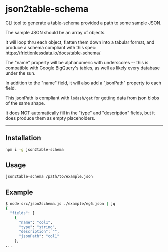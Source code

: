 # json2table-schema

CLI tool to generate a table-schema provided a path to some sample JSON.

The sample JSON should be an array of objects.

It will loop thru each object, flatten them down into a tabular format, and produce a schema compliant with this spec: https://frictionlessdata.io/docs/table-schema/

The "name" property will be alphanumeric with underscores -- this is compatible with Google BigQuery's tables, as well as likely every database under the sun.

In addition to the "name" field, it will also add a "jsonPath" property to each field.

This jsonPath is compliant with `lodash/get` for getting data from json blobs of the same shape.

It does NOT automatically fill in the "type" and "description" fields, but it does produce them as empty placeholders.

---

## Installation

```sh
npm i -g json2table-schema
```

## Usage

```sh
json2table-schema /path/to/example.json
```

## Example

```sh
$ node src/json2schema.js ./example/eg6.json | jq
{
  "fields": [
    {
      "name": "col1",
      "type": "string",
      "description": "",
      "jsonPath": "col1"
    },
...
```

